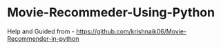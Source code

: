 # Movie-Recommeder-Using-Python
Help and Guided from - https://github.com/krishnaik06/Movie-Recommender-in-python
